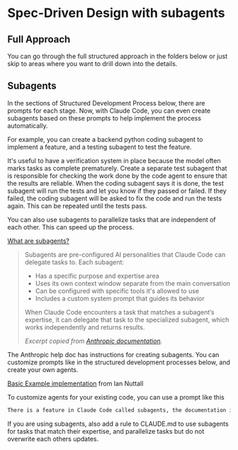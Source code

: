 # Spec-Driven Design with subagents

## Full Approach

You can go through the full structured approach in the folders below or just skip to areas where you want to drill down into the details.

## Subagents
In the sections of Structured Development Process below, there are prompts for each stage.  Now, with Claude Code, you can even create subagents based on these prompts to help implement the process automatically. 

For example, you can create a backend python coding subagent to implement a feature, and a testing subagent to test the feature.  

It's useful to have a verification system in place because the model often marks tasks as complete prematurely.  Create a separate test subagent that is responsible for checking the work done by the code agent to ensure that the results are reliable.  When the coding subagent says it is done, the test subagent will run the tests and let you know if they passed or failed.  If they failed, the coding subagent will be asked to fix the code and run the tests again.  This can be repeated until the tests pass.

You can also use subagents to parallelize tasks that are independent of each other.  This can speed up the process.

[What are subagents?](https://docs.anthropic.com/en/docs/claude-code/sub-agents)

> Subagents are pre-configured AI personalities that Claude Code can delegate tasks to. Each subagent:
>
> - Has a specific purpose and expertise area
> - Uses its own context window separate from the main conversation
> - Can be configured with specific tools it's allowed to use
> - Includes a custom system prompt that guides its behavior
>
> When Claude Code encounters a task that matches a subagent’s expertise, it can delegate that task to the specialized subagent, which works independently and returns results.
>
> *Excerpt copied from [Anthropic documentation](https://docs.anthropic.com/en/docs/claude-code/sub-agents).*

The Anthropic help doc has instructions for creating subagents.  You can customize prompts like in the structured development processes below, and create your own agents.  

[Basic Example implementation](https://github.com/iannuttall/claude-agents) from Ian Nuttall

To customize agents for your existing code, you can use a prompt like this

```md
There is a feature in Claude Code called subagents, the documentation is at https://docs.anthropic.com/en/docs/claude-code/sub-agents. Please go through it and determine the best sub agents you can create for my app to improve my app and speed up coding time, then implement the subagents. 
```

If you are using subagents, also add a rule to CLAUDE.md to use subagents for tasks that match their expertise, and parallelize tasks but do not overwrite each others updates.




